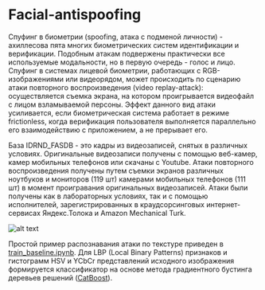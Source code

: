 # Facial-antispoofing

Спуфинг в биометрии (spoofing, атака с подменой личности) - ахиллесова пята многих биометрических систем идентификации и верификации. Подобным атакам подвержены практически все используемые модальности, но в первую очередь - голос и лицо. Спуфинг в системах лицевой биометрии, работающих с RGB-изображениями или видеорядом, может происходить по сценарию атаки повторного воспроизведения (video replay-attack): осуществляется съемка экрана, на котором проигрывается видеофайл с лицом взламываемой персоны. Эффект данного вид атаки усиливается, если биометрическая система работает в режиме frictionless, когда верификация пользователя выполняется параллельно его взаимодействию с приложением, а не прерывает его.

База IDRND_FASDB - это кадры из видеозаписей, снятых в различных условиях. 
Оригинальные видеозаписи получены с помощью веб-камер, камер мобильных телефонов или скачаны c Youtube.
Атаки повторного воспроизведения получены путем съемки экранов различных ноутбуков и мониторов (119 шт) камерами мобильных телефонов (111 шт) в момент проигравания оригинальных видеозаписей.
Атаки были получены как в лабораторных условиях, так и с помощью исполнителей, зарегистрированных в краудсорсинговых интернет-сервисах Яндекс.Толока и Amazon Mechanical Turk.

![alt text](https://github.com/vicident/Facial-antispoofing/blob/master/crop.png "Crop-align scheme")

Простой пример распознавания атаки по текстуре приведен в [train_baseline.ipynb](../master/train_baseline.ipynb). Для LBP (Local Binary Patterns) признаков и гистограмм HSV и YCbCr представлений исходного изображения формируется классификатор на основе метода градиентного бустинга деревьев решений ([CatBoost](https://catboost.yandex/)).

